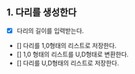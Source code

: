 ## 1. 다리를 생성한다
- [x] 다리의 길이를 입력받는다.
- [] 다리를 1,0형태의 리스트로 저장한다.
- [] 1,0 형태의 리스트를 U,D형태로 변환한다.
- [] 다리를 U,D형태의 리스트로 저장한다.


